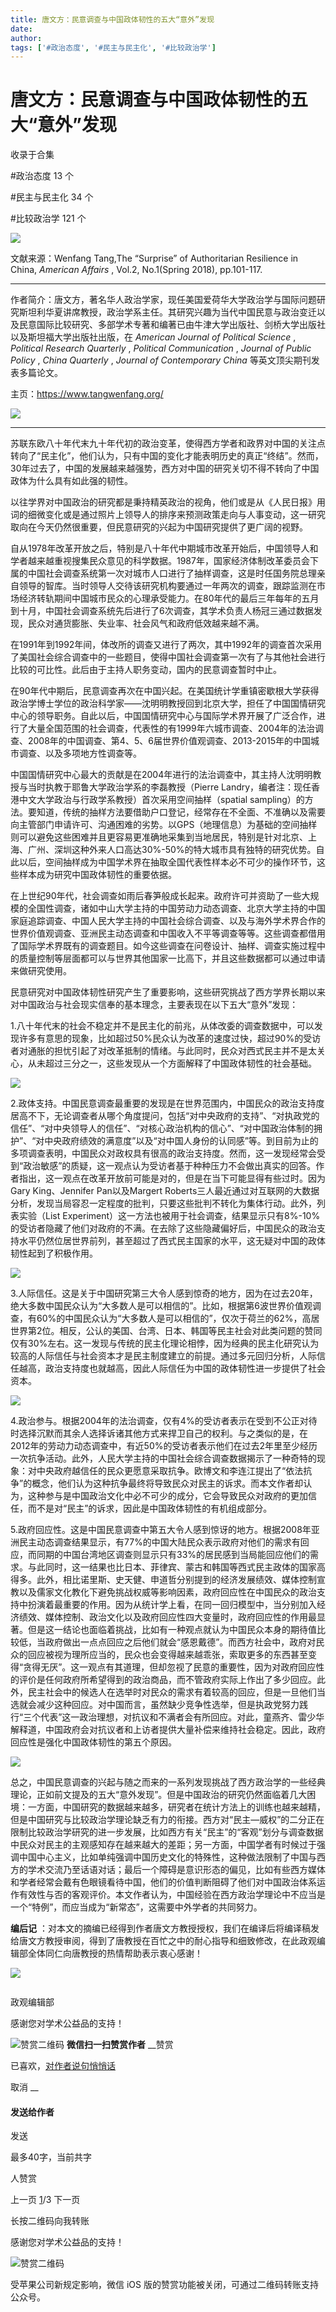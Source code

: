 ```yaml
---
title: 唐文方：民意调查与中国政体韧性的五大“意外”发现
date: 
author: 
tags: ['#政治态度', '#民主与民主化', '#比较政治学']
---
```

# 唐文方：民意调查与中国政体韧性的五大“意外”发现


收录于合集

#政治态度 13 个

#民主与民主化 34 个

#比较政治学 121 个

<img src='/images/589/2.png' width='auto' />

文献来源：Wenfang Tang,The “Surprise” of Authoritarian Resilience in China,
_American Affairs_ , Vol.2, No.1(Spring 2018), pp.101-117.

  

 ****

作者简介：唐文方，著名华人政治学家，现任美国爱荷华大学政治学与国际问题研究斯坦利华夏讲席教授，政治学系主任。其研究兴趣为当代中国民意与政治变迁以及民意国际比较研究、多部学术专著和编著已由牛津大学出版社、剑桥大学出版社以及斯坦福大学出版社出版，在
_American Journal of Political Science_ , _Political Research Quarterly_ ,
_Political Communication_ , _Journal of Public Policy_ , _China Quarterly_ ,
_Journal of Contemporary China_ 等英文顶尖期刊发表多篇论文。

  

主页：https://www.tangwenfang.org/

  

![](/images/589/3.png)

  

 ****

苏联东欧八十年代末九十年代初的政治变革，使得西方学者和政界对中国的关注点转向了“民主化”，他们认为，只有中国的变化才能表明历史的真正“终结”。然而，
30年过去了，中国的发展越来越强势，西方对中国的研究关切不得不转向了中国政体为什么具有如此强的韧性。

  

以往学界对中国政治的研究都是秉持精英政治的视角，他们或是从《人民日报》用词的细微变化或是通过照片上领导人的排序来预测政策走向与人事变动，这一研究取向在今天仍然很重要，但民意研究的兴起为中国研究提供了更广阔的视野。

  

自从1978年改革开放之后，特别是八十年代中期城市改革开始后，中国领导人和学者越来越重视搜集民众意见的科学数据。1987年，国家经济体制改革委员会下属的中国社会调查系统第一次对城市人口进行了抽样调查，这是时任国务院总理亲自领导的智库。当时领导人交待该研究机构要通过一年两次的调查，跟踪监测在市场经济转轨期间中国城市民众的心理承受能力。在80年代的最后三年每年的五月到十月，中国社会调查系统先后进行了6次调查，其学术负责人杨冠三通过数据发现，民众对通货膨胀、失业率、社会风气和政府低效越来越不满。

  

在1991年到1992年间，体改所的调查又进行了两次，其中1992年的调查首次采用了美国社会综合调查中的一些题目，使得中国社会调查第一次有了与其他社会进行比较的可比性。此后由于主持人职务变动，国内的民意调查暂时中止。

  

在90年代中期后，民意调查再次在中国兴起。在美国统计学重镇密歇根大学获得政治学博士学位的政治科学家——沈明明教授回到北京大学，担任了中国国情研究中心的领导职务。自此以后，中国国情研究中心与国际学术界开展了广泛合作，进行了大量全国范围的社会调查，代表性的有1999年六城市调查、2004年的法治调查、2008年的中国调查、第4、5、6届世界价值观调查、2013-2015年的中国城市调查、以及多项地方性调查等。

  

中国国情研究中心最大的贡献是在2004年进行的法治调查中，其主持人沈明明教授与当时执教于耶鲁大学政治学系的李磊教授（Pierre
Landry，编者注：现任香港中文大学政治与行政学系教授）首次采用空间抽样（spatial
sampling）的方法。要知道，传统的抽样方法要借助户口登记，经常存在不全面、不准确以及需要向主管部门申请许可、沟通困难的劣势。以GPS（地理信息）为基础的空间抽样则可以避免这些困难并且更容易更准确地采集到当地居民，特别是针对北京、上海、广州、深圳这种外来人口高达30%-50%的特大城市具有独特的研究优势。自此以后，空间抽样成为中国学术界在抽取全国代表性样本必不可少的操作环节，这些样本成为研究中国政体韧性的重要依据。

  

在上世纪90年代，社会调查如雨后春笋般成长起来。政府许可并资助了一些大规模的全国性调查，诸如中山大学主持的中国劳动力动态调查、北京大学主持的中国家庭追踪调查、中国人民大学主持的中国社会综合调查、以及与海外学术界合作的世界价值观调查、亚洲民主动态调查和中国收入不平等调查等等。这些调查都借用了国际学术界既有的调查题目。如今这些调查在问卷设计、抽样、调查实施过程中的质量控制等层面都可以与世界其他国家一比高下，并且这些数据都可以通过申请来做研究使用。

民意研究对中国政体韧性研究产生了重要影响，这些研究挑战了西方学界长期以来对中国政治与社会现实信奉的基本理念，主要表现在以下五大“意外”发现：

  

1.八十年代末的社会不稳定并不是民主化的前兆，从体改委的调查数据中，可以发现许多有意思的现象，比如超过50%民众认为改革的速度过快，超过90%的受访者对通胀的担忧引起了对改革抵制的情绪。与此同时，民众对西式民主并不是太关心，从未超过三分之一，这些发现从一个方面解释了中国政体韧性的社会基础。

  

![](/images/589/4.png)

  

2.政体支持。中国民意调查最重要的发现是在世界范围内，中国民众的政治支持度居高不下，无论调查者从哪个角度提问，包括“对中央政府的支持”、“对执政党的信任”、“对中央领导人的信任”、“对核心政治机构的信心”、“对中国政治体制的拥护”、“对中央政府绩效的满意度”以及“对中国人身份的认同感”等。到目前为止的多项调查表明，中国民众对政权具有很高的政治支持度。然而，这一发现经常会受到“政治敏感”的质疑，这一观点认为受访者基于种种压力不会做出真实的回答。作者指出，这一观点在改革开放前可能是对的，但是在当下可能显得有些过时。因为Gary
King、Jennifer Pan以及Margert
Roberts三人最近通过对互联网的大数据分析，发现当局容忍一定程度的批判，只要这些批判不转化为集体行动。此外，列表实验（List
Experiment）这一方法也被用于社会调查，结果显示只有8%-10%的受访者隐藏了他们对政府的不满。在去除了这些隐藏偏好后，中国民众的政治支持水平仍然位居世界前列，甚至超过了西式民主国家的水平，这无疑对中国的政体韧性起到了积极作用。

  

![](/images/589/5.png)

  

3.人际信任。这是关于中国研究第三大令人感到惊奇的地方，因为在过去20年，绝大多数中国民众认为“大多数人是可以相信的”。比如，根据第6波世界价值观调查，有60%的中国民众认为“大多数人是可以相信的”，仅次于荷兰的62%，高居世界第2位。相反，公认的美国、台湾、日本、韩国等民主社会对此类问题的赞同仅有30%左右。这一发现与传统的民主化理论相悖，因为经典的民主化研究认为较高的人际信任与社会资本才是民主制度建立的前提。通过多元回归分析，人际信任越高，政治支持度也就越高，因此人际信任为中国的政体韧性进一步提供了社会资本。

  

![](/images/589/6.png)

  

4.政治参与。根据2004年的法治调查，仅有4%的受访者表示在受到不公正对待时选择沉默而其余人选择诉诸其他方式来捍卫自己的权利。与之类似的是，在2012年的劳动力动态调查中，有近50%的受访者表示他们在过去2年里至少经历一次抗争活动。此外，人民大学主持的中国社会综合调查数据揭示了一种奇特的现象：对中央政府越信任的民众更愿意采取抗争。欧博文和李连江提出了“依法抗争”的概念，他们认为这种抗争最终将导致民众对民主的诉求。而本文作者却认为，这种参与是中国政治文化中必不可少的成分，它会导致民众对政府的更加信任，而不是对“民主”的诉求，因此是中国政体韧性的有机组成部分。

5.政府回应性。这是中国民意调查中第五大令人感到惊讶的地方。根据2008年亚洲民主动态调查结果显示，有77%的中国大陆民众表示政府对他们的需求有回应，而同期的中国台湾地区调查则显示只有33%的居民感到当局能回应他们的需求。与此同时，这一结果也比日本、菲律宾、蒙古和韩国等西式民主政体的国家高得多。此外，相比诺里斯、史天健、申道哲分别提到的经济发展绩效、媒体控制宣教以及儒家文化教化下避免挑战权威等影响因素，政府回应性在中国民众的政治支持中扮演着最重要的作用。因为从统计学上看，在同一回归模型中，当分别加入经济绩效、媒体控制、政治文化以及政府回应性四大变量时，政府回应性的作用最显著。但是这一结论也面临着挑战，比如有一种观点就认为中国民众本身的期待值比较低，当政府做出一点点回应之后他们就会“感恩戴德”。而西方社会中，政府对民众的回应被视为理所应当的，民众也会变得越来越乖张，索取更多的东西甚至变得“贪得无厌”。这一观点有其道理，但却忽视了民意的重要性，因为对政府回应性的评价是任何政府所希望得到的政治商品，而不管政府实际上作出了多少回应。此外，民主社会中的候选人在选举时对民众的需求有着较高的回应，但是一旦他们当选就会减少这种回应。对中国而言，虽然缺少竞争性选举，但是执政党努力践行“三个代表”这一政治理想，对抗议和不满者会有所回应。对此，童燕齐、雷少华解释道，中国政府会对抗议者和上访者提供大量补偿来维持社会稳定。因此，政府回应性是强化中国政体韧性的第五个原因。

![](/images/589/7.png)

  

总之，中国民意调查的兴起与随之而来的一系列发现挑战了西方政治学的一些经典理论，正如前文提及的五大“意外发现”。但是中国政治的研究仍然面临着几大困境：一方面，中国研究的数据越来越多，研究者在统计方法上的训练也越来越精，但是中国研究与比较政治学理论缺乏有力的衔接。西方对“民主—威权”的二分正在限制比较政治学研究的进一步发展，比如西方有关“民主”的“客观”划分与调查数据中民众对民主的主观感知存在越来越大的差距；另一方面，中国学者有时候过于强调中国中心主义，比如单纯强调中国历史文化的特殊性，这种做法限制了中国与西方的学术交流乃至话语对话；最后一个障碍是意识形态的偏见，比如有些西方媒体和学者经常会戴有色眼镜看待中国，他们的价值判断阻碍了他们对中国政治体系运作有效性与否的客观评价。本文作者认为，中国经验在西方政治学理论中不应当是一个“特例”，而应当成为“新常态”，这需要中外学者的共同努力。

  

  

 **编后记**
：对本文的摘编已经得到作者唐文方教授授权，我们在编译后将编译稿发给唐文方教授审阅，得到了唐教授在百忙之中的耐心指导和细致修改，在此政观编辑部全体同仁向唐教授的热情帮助表示衷心感谢！

  

  

![](/images/589/8.png)

  

![]()

政观编辑部

感谢您对学术公益品的支持！

![赞赏二维码]() **微信扫一扫赞赏作者** __赞赏

已喜欢，[对作者说句悄悄话](javascript:;)

取消 __

#### 发送给作者

发送

最多40字，当前共字

[](javascript:;) 人赞赏

上一页 [1](javascript:;)/3 下一页

长按二维码向我转账

感谢您对学术公益品的支持！

![赞赏二维码]()

受苹果公司新规定影响，微信 iOS 版的赞赏功能被关闭，可通过二维码转账支持公众号。

